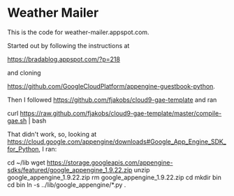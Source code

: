 # Weather Mailer

This is the code for weather-mailer.appspot.com.  

Started out by following the instructions at

  https://bradablog.appspot.com/?p=218

and cloning

  https://github.com/GoogleCloudPlatform/appengine-guestbook-python.

Then I followed https://github.com/fjakobs/cloud9-gae-template and ran

  curl https://raw.github.com/fjakobs/cloud9-gae-template/master/compile-gae.sh | bash

That didn't work, so, looking at https://cloud.google.com/appengine/downloads#Google_App_Engine_SDK_for_Python, I ran:

  cd ~/lib
  wget https://storage.googleapis.com/appengine-sdks/featured/google_appengine_1.9.22.zip 
  unzip google_appengine_1.9.22.zip
  rm google_appengine_1.9.22.zip
  cd
  mkdir bin
  cd bin
  ln -s ../lib/google_appengine/*.py .


  
  

